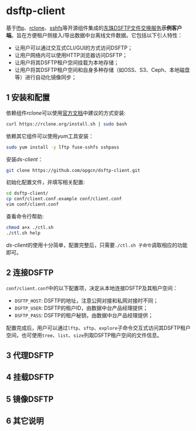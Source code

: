 # dsftp-client

基于[lftp](http://lftp.tech/)、[rclone](https://rclone.org/)、[sshfs](https://github.com/libfuse/sshfs)等开源组件集成的[东珠DSFTP文件交换服务](http://dsftp.opg.cn)**示例客户端**。旨在方便租户侧接入/导出数据中台离线文件数据。它包括以下引人特性：

- 让用户可以通过交互式CLI/GUI的方式访问DSFTP；
- 让用户网络内可以使用HTTP浏览器访问DSFTP；
- 让用户将其DSFTP租户空间挂载为本地存储；
- 让用户将其DSFTP租户空间和自身多种存储（如OSS、S3、Ceph、本地磁盘等）进行自动化镜像同步；

## 1 安装和配置

依赖组件*rclone*可以使用[官方文档](https://rclone.org/install/)中建议的方式安装:
```bash
curl https://rclone.org/install.sh | sudo bash
```

依赖其它组件可以使用*yum*工具安装：
```bash
sudo yum install -y lftp fuse-sshfs sshpass
```

安装*ds-client*：
```bash
git clone https://github.com/opgcn/dsftp-client.git
```

初始化配置文件，并填写相关配置:
```bash
cd dsftp-client/
cp conf/client.conf.example conf/client.conf
vim conf/client.conf
```

查看命令行帮助:
```bash
chmod a+x ./ctl.sh
./ctl.sh help
```

*ds-client*的使用十分简单，配置完整后，只需要`./ctl.sh 子命令`调取相应的功能即可。

## 2 连接DSFTP

`conf/client.conf`中的以下配置项，决定从本地连接DSFTP及其租户空间：
- `DSFTP_HOST`: DSFTP的地址，注意公网对接和私网对接时不同；
- `DSFTP_USER`: DSFTP的租户ID，由数据中台产品经理提供；
- `DSFTP_PASS`: DSFTP的租户秘钥，由数据中台产品经理提供；

配置完成后，用户可以通过`lftp`、`sftp`、`explore`子命令交互式访问其DSFTP租户空间，也可使用`tree`、`list`、`size`列取DSFTP租户空间的文件信息。

## 3 代理DSFTP

## 4 挂载DSFTP

## 5 镜像DSFTP

## 6 其它说明

